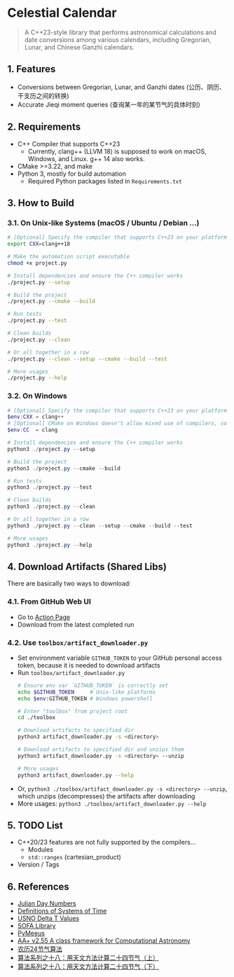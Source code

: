# Celestial Calendar
> A C++23-style library that performs astronomical calculations and date conversions among various calendars, including Gregorian, Lunar, and Chinese Ganzhi calendars.


## 1. Features
* Conversions between Gregorian, Lunar, and Ganzhi dates (公历、阴历、干支历之间的转换)
* Accurate Jieqi moment queries (查询某一年的某节气的具体时刻)


## 2. Requirements
* C++ Compiler that supports C++23
  * Currently, clang++ (LLVM 18) is supposed to work on macOS, Windows, and Linux. g++ 14 also works.
* CMake >=3.22, and make
* Python 3, mostly for build automation
  * Required Python packages listed in `Requirements.txt`


## 3. How to Build

### 3.1. On Unix-like Systems (macOS / Ubuntu / Debian ...)
```sh
# [Optional] Specify the compiler that supports C++23 on your platform
export CXX=clang++18 

# Make the automation script executable
chmod +x project.py

# Install dependencies and ensure the C++ compiler works
./project.py --setup

# Build the project
./project.py --cmake --build

# Run tests
./project.py --test

# Clean builds
./project.py --clean

# Or all together in a row
./project.py --clean --setup --cmake --build --test

# More usages
./project.py --help
```

### 3.2. On Windows
```powershell
# [Optional] Specify the compiler that supports C++23 on your platform
$env:CXX = clang++
# [Optional] CMake on Windows doesn't allow mixed use of compilers, so specify the LLVM C compiler as well, otherwise it may cause problems
$env:CC  = clang   

# Install dependencies and ensure the C++ compiler works
python3 ./project.py --setup

# Build the project
python3 ./project.py --cmake --build

# Run tests
python3 ./project.py --test

# Clean builds
python3 ./project.py --clean

# Or all together in a row
python3 ./project.py --clean --setup --cmake --build --test

# More usages
python3 ./project.py --help
```


## 4. Download Artifacts (Shared Libs)
There are basically two ways to download: 

### 4.1. From GitHub Web UI
  * Go to [Action Page](https://github.com/0xf3cd/celestial-calendar/actions/workflows/build_and_test.yml)
  * Download from the latest completed run
  
### 4.2. Use `toolbox/artifact_downloader.py`
  * Set environment variable `GITHUB_TOKEN` to your GitHub personal access token, because it is needed to download artifacts
  * Run `toolbox/artifact_downloader.py`
    ```sh
    # Ensure env var `GITHUB_TOKEN` is correctly set
    echo $GITHUB_TOKEN     # Unix-like platforms
    echo $env:GITHUB_TOKEN # Windows powershell

    # Enter "toolbox" from project root
    cd ./toolbox

    # Download artifacts to specified dir
    python3 artifact_downloader.py -s <directory>
    
    # Download artifacts to specified dir and unzips them
    python3 artifact_downloader.py -s <directory> --unzip

    # More usages
    python3 artifact_downloader.py --help
    ```
  * Or, `python3 ./toolbox/artifact_downloader.py -s <directory> --unzip`, which unzips (decompresses) the artifacts after downloading
  * More usages: `python3 ./toolbox/artifact_downloader.py --help`


## 5. TODO List
* C++20/23 features are not fully supported by the compilers...
  * Modules
  * `std::ranges` (cartesian_product)
* Version / Tags


## 6. References
* [Julian Day Numbers](https://quasar.as.utexas.edu/BillInfo/JulianDatesG.html)
* [Definitions of Systems of Time](https://www.cnmoc.usff.navy.mil/Our-Commands/United-States-Naval-Observatory/Precise-Time-Department/The-USNO-Master-Clock/Definitions-of-Systems-of-Time/)
* [USNO Delta T Values](https://maia.usno.navy.mil/ser7/deltat.data)
* [SOFA Library](https://www.iausofa.org/2021_0512_C)
* [PyMeeus](https://github.com/architest/pymeeus)
* [AA+ v2.55 A class framework for Computational Astronomy](http://www.naughter.com/aa.html)
* [农历24节气算法](https://www.cnblogs.com/qintangtao/archive/2013/03/04/2942245.html)
* [算法系列之十八：用天文方法计算二十四节气（上）](https://github.com/leetcola/nong/wiki/算法系列之十八：用天文方法计算二十四节气（上）)
* [算法系列之十八：用天文方法计算二十四节气（下）](https://github.com/leetcola/nong/wiki/算法系列之十八：用天文方法计算二十四节气（下）)
